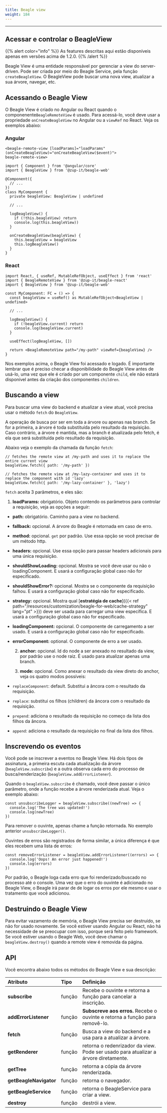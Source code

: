 ```yaml
---
title: Beagle view
weight: 184
---
```


---

## Acessar e controlar o BeagleView

{{% alert color="info" %}}
As features descritas aqui estão disponíveis apenas em versões acima de 1.2.0.
{{% /alert %}}

Beagle View é uma entidade responsável por gerenciar a view do server-driven. Pode ser criada por meio do Beagle Service, pela função `createBeagleView`. O BeagleView pode buscar uma nova view, atualizar a sua árvore, navegar, etc.

## Acessando o Beagle View

O Beagle View é criado no Angular ou React quando o componenente`BeagleRemoteView` é usado. Para acessá-lo, você deve usar a propriedade `onCreateBeagleView` no Angular ou a `viewRef` no React. Veja os exemplos abaixo:

### **Angular**

```text
<beagle-remote-view [loadParams]="loadParams" (onCreateBeagleView)="onCreateBeagleView($event)">
beagle-remote-view>
```

```text
import { Component } from '@angular/core'
import { BeagleView } from '@zup-it/beagle-web'

@Component({
  // ...
})
class MyComponent {
  private beagleView: BeagleView | undefined

  // ...

  logBeagleView() {
    if (!this.beagleView) return
    console.log(this.beagleView))
  }

  onCreateBeagleView(beagleView) {
    this.beagleView = beagleView
    this.logBeagleView()
  }
}
```

### **React**

```text
import React, { useRef, MutableRefObject, useEffect } from 'react'
import { BeagleRemoteView } from '@zup-it/beagle-react'
import { BeagleView } from '@zup-it/beagle-web'

const MyComponent: FC = () => {
  const beagleView = useRef() as MutableRefObject<BeagleView | undefined>

  // ...

  logBeagleView() {
    if (!beagleView.current) return
    console.log(beagleView.current)
  }

  useEffect(logBeagleView, [])

  return <BeagleRemoteView path="/my-path" viewRef={beagleView} />
}
```

Nos exemplos acima, o Beagle View foi acessado e logado. É importante lembrar que é preciso checar a disponibilidade do Beagle View antes de usá-lo, uma vez que ele é criado por um componente `child`, ele não estará disponível antes da criação dos componentes `children`.

## Buscando a view

Para buscar uma view do backend e atualizar a view atual, você precisa usar o método `fetch` do `BeagleView`.

A operação de busca por ser em toda a árvore ou apenas nas branch. Se for a primeira, a árvore é toda substituída pelo resultado da requisição. Caso contrário, a árvore é mantida, mas a branch é atualizada pelo fetch, é ela que será substituída pelo resultado da requisição.

Abaixo veja o exemplo da chamada da função `fetch`:

```text
// fetches the remote view at /my-path and uses it to replace the entire current view
beagleView.fetch({ path: '/my-path' })

// fetches the remote view at /my-lazy-container and uses it to replace the component with id 'lazy'
beagleView.fetch({ path: '/my-lazy-container' }, 'lazy')
```

`fetch` aceita 3 parâmetros, e eles são:

1. **loadParams:** obrigatório. Objeto contendo os parâmetros para controlar a requisição, veja as opções a seguir:

- **path:** obrigatório. Caminho para a view no backend.
- **fallback:** opcional. A árvore do Beagle é retornada em caso de erro.
- **method:** opcional. `get` por padrão. Use essa opção se você precisar de um método http.
- **headers:** opcional. Use essa opção para passar headers adicionais para uma única requisição.
- **shouldShowLoading:** opcional. Mostra se você deve usar ou não o loadingComponent. E usará a configuração global caso não for especificado.
- **shouldShowError?:** opcional. Mostra se o componente da requisição falhou. E usará a configuração global caso não for especificado.
- **strategy:** opcional. Mostra qual [**estratégia de cache**]({{< ref path="/resources/customization/beagle-for-web/cache-strategy" lang="pt" >}}) deve ser usada para carregar uma view específica. E usará a configuração global caso não for especificado.
- **loadingComponent:** opcional. O componente de carregamento a ser usado. E usará a configuração global caso não for especificado.
- **errorComponent:** optional. O componente de erro a ser usado.

  2. **anchor:** opcional. Id do node a ser anexado no resultado da view, por padrão use o node raiz. É usado para atualizar apenas uma branch.

  3. **mode:** opcional. Como anexar o resultado da view direto do anchor, veja os quatro modos possíveis:

- `replaceComponent`: default. Substitui a âncora com o resultado da requisição.
- `replace`: substitui os filhos \(children\) da âncora com o resultado da requisição.
- `prepend`: adiciona o resultado da requisição no começo da lista dos filhos da âncora.
- `append`: adiciona o resultado da requisição no final da lista dos filhos.

## Inscrevendo os eventos

Você pode se inscrever a eventos no Beagle View. Há dois tipos de assinatura, a primeira escuta cada atualização da árvore \(`beagleView.subscribe`\) e a outra observa cada erro do processo de busca/renderização \(`beagleView.addErrorListener`\).

Quando o `beagleView.subscribe` é chamado, você deve passar o único parâmetro, onde a função recebe a árvore renderizada atual. Veja o exemplo abaixo:

```text
const unsubscribeLogger = beagleView.subscribe((newTree) => {
  console.log('The tree was updated!')
  console.log(newTree)
})
```

Para remover o ouvinte, apenas chame a função retornada. No exemplo anterior `unsubscribeLogger()`.

Ouvintes de erros são registrados de forma similar, a única diferença é que eles recebem uma lista de erros:

```text
const removeErrorListener = beagleView.addErrorListener((errors) => {
  console.log('Oops! An error just happened!')
  console.log(errors)
})
```

Por padrão, o Beagle loga cada erro que foi renderizado/buscado no processo até o console. Uma vez que o erro do ouvinte é adicionado no Beagle View, o Beagle irá parar de de logar os erros por ele mesmo e usar o tratamento que você adicionou.

## Destruindo o Beagle View

Para evitar vazamento de memória, o Beagle View precisa ser destruído, se não for usado novamente. Se você estiver usando Angular ou React, não há necessidade de se preocupar com isso, porque será feito pelo framework. Se você estiver usando o Beagle Web, você deve chamar o `beagleView.destroy()` quando a remote view é removida da página.

## API

Você encontra abaixo todos os métodos do Beagle View e sua descrição:

<table>
  <thead>
    <tr>
      <th style="text-align:left">Atributo</th>
      <th style="text-align:left">Tipo</th>
      <th style="text-align:left">Defini&#xE7;&#xE3;o</th>
    </tr>
  </thead>
  <tbody>
    <tr>
      <td style="text-align:left"><strong>subscribe</strong>
      </td>
      <td style="text-align:left">fun&#xE7;&#xE3;o</td>
      <td style="text-align:left">Recebe o ouvinte e retorna a fun&#xE7;&#xE3;o para cancelar a inscri&#xE7;&#xE3;o.</td>
    </tr>
    <tr>
      <td style="text-align:left">
        <strong>addErrorListener</strong>
      </td>
      <td style="text-align:left">fun&#xE7;&#xE3;o</td>
      <td style="text-align:left"><strong>Subscreve aos erros. </strong>Recebe o ouvinte e retorna a fun&#xE7;&#xE3;o
        para remov&#xEA;-lo.</td>
    </tr>
    <tr>
      <td style="text-align:left"><strong>fetch</strong>
      </td>
      <td style="text-align:left">fun&#xE7;&#xE3;o</td>
      <td style="text-align:left">Busca a view do backend e a usa para a atualizar a &#xE1;rvore.</td>
    </tr>
    <tr>
      <td style="text-align:left"><strong>getRenderer</strong>
      </td>
      <td style="text-align:left">fun&#xE7;&#xE3;o</td>
      <td style="text-align:left">retorna o redenrizador da view. Pode ser usado para atualizar a &#xE1;rvore
        diretamente.</td>
    </tr>
    <tr>
      <td style="text-align:left"><strong>getTree</strong>
      </td>
      <td style="text-align:left">fun&#xE7;&#xE3;o</td>
      <td style="text-align:left">retorna a c&#xF3;pia da &#xE1;rvore renderizada.</td>
    </tr>
    <tr>
      <td style="text-align:left"><strong>getBeagleNavigator</strong>
      </td>
      <td style="text-align:left">fun&#xE7;&#xE3;o</td>
      <td style="text-align:left">retorna o navegador.</td>
    </tr>
    <tr>
      <td style="text-align:left"><strong>getBeagleService</strong>
      </td>
      <td style="text-align:left">fun&#xE7;&#xE3;o</td>
      <td style="text-align:left">retorna o BeagleService para criar a view.</td>
    </tr>
    <tr>
      <td style="text-align:left"><strong>destroy</strong>
      </td>
      <td style="text-align:left">fun&#xE7;&#xE3;o</td>
      <td style="text-align:left">destr&#xF3;i a view.</td>
    </tr>
  </tbody>
</table>
